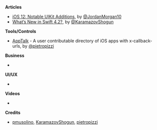 **Articles**

* [iOS 12: Notable UIKit Additions](https://medium.com/the-traveled-ios-developers-guide/ios-12-notable-uikit-additions-b50beb0e3729), by [@JordanMorgan10](https://twitter.com/JordanMorgan10)
* [What’s New in Swift 4.2?](https://www.raywenderlich.com/194066/whats-new-in-swift-4-2), by [@KaramazovShogun](https://twitter.com/KaramazovShogun)

**Tools/Controls**

* [AppTalk](https://github.com/pietropizzi/app-talk) - A user contributable directory of iOS apps with x-callback-urls, by [@pietropizzi](http://twitter.com/pietropizzi)

**Business**

* 

**UI/UX**

* 

**Videos**

* 

**Credits**

* [pmusolino](https://github.com/pmusolino), [KaramazovShogun](https://github.com/KaramazovShogun), [pietropizzi](https://github.com/pietropizzi)
